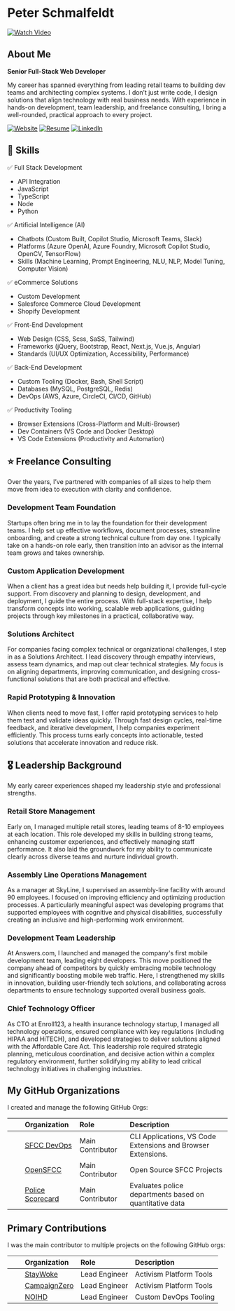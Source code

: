 # Peter Schmalfeldt

[![Watch Video](https://github.com/user-attachments/assets/681a6b05-ca35-45d1-aaad-9c05cc38f7b9)](https://vimeo.com/1078541373/829083bd9a)

## About Me

**Senior Full-Stack Web Developer**

My career has spanned everything from leading retail teams to building dev teams and architecting complex systems. I don’t just write code, I design solutions that align technology with real business needs. With experience in hands-on development, team leadership, and freelance consulting, I bring a well-rounded, practical approach to every project.

[![Website](https://img.shields.io/badge/Website-169BD7.svg?logo=samsclub&logoColor=white&style=for-the-badge "Website")](https://peterschmalfeldt.com) [![Resume](https://img.shields.io/badge/Resume-169BD7.svg?logo=googledocs&logoColor=white&style=for-the-badge "Resume")](https://resume.peterschmalfeldt.com) [![LinkedIn](https://img.shields.io/badge/LinkedIn-169BD7.svg?logo=googledocs&logoColor=white&style=for-the-badge "LinkedIn")](https://www.linkedin.com/in/peter-schmalfeldt/)

## 🌟 Skills

✅ Full Stack Development

- API Integration
- JavaScript
- TypeScript
- Node
- Python

✅ Artificial Intelligence (AI)

- Chatbots (Custom Built, Copilot Studio, Microsoft Teams, Slack)
- Platforms (Azure OpenAI, Azure Foundry, Microsoft Copilot Studio, OpenCV, TensorFlow)
- Skills (Machine Learning, Prompt Engineering, NLU, NLP, Model Tuning, Computer Vision)

✅ eCommerce Solutions

- Custom Development
- Salesforce Commerce Cloud Development
- Shopify Development

✅ Front-End Development

- Web Design (CSS, Scss, SaSS, Tailwind)
- Frameworks (jQuery, Bootstrap, React, Next.js, Vue.js, Angular)
- Standards (UI/UX Optimization, Accessibility, Performance)

✅ Back-End Development

- Custom Tooling (Docker, Bash, Shell Script)
- Databases (MySQL, PostgreSQL, Redis)
- DevOps (AWS, Azure, CircleCI, CI/CD, GitHub)

✅ Productivity Tooling

- Browser Extensions (Cross-Platform and Multi-Browser)
- Dev Containers (VS Code and Docker Desktop)
- VS Code Extensions (Productivity and Automation)

## ⭐️ Freelance Consulting

Over the years, I’ve partnered with companies of all sizes to help them move from idea to execution with clarity and confidence.

### Development Team Foundation

Startups often bring me in to lay the foundation for their development teams. I help set up effective workflows, document processes, streamline onboarding, and create a strong technical culture from day one. I typically take on a hands-on role early, then transition into an advisor as the internal team grows and takes ownership.

### Custom Application Development

When a client has a great idea but needs help building it, I provide full-cycle support. From discovery and planning to design, development, and deployment, I guide the entire process. With full-stack expertise, I help transform concepts into working, scalable web applications, guiding projects through key milestones in a practical, collaborative way.

### Solutions Architect

For companies facing complex technical or organizational challenges, I step in as a Solutions Architect. I lead discovery through empathy interviews, assess team dynamics, and map out clear technical strategies. My focus is on aligning departments, improving communication, and designing cross-functional solutions that are both practical and effective.

### Rapid Prototyping & Innovation

When clients need to move fast, I offer rapid prototyping services to help them test and validate ideas quickly. Through fast design cycles, real-time feedback, and iterative development, I help companies experiment efficiently. This process turns early concepts into actionable, tested solutions that accelerate innovation and reduce risk.

## 🎖️ Leadership Background

My early career experiences shaped my leadership style and professional strengths.

### Retail Store Management

Early on, I managed multiple retail stores, leading teams of 8-10 employees at each location. This role developed my skills in building strong teams, enhancing customer experiences, and effectively managing staff performance. It also laid the groundwork for my ability to communicate clearly across diverse teams and nurture individual growth.

### Assembly Line Operations Management

As a manager at SkyLine, I supervised an assembly-line facility with around 90 employees. I focused on improving efficiency and optimizing production processes. A particularly meaningful aspect was developing programs that supported employees with cognitive and physical disabilities, successfully creating an inclusive and high-performing work environment.

### Development Team Leadership

At Answers.com, I launched and managed the company's first mobile development team, leading eight developers. This move positioned the company ahead of competitors by quickly embracing mobile technology and significantly boosting mobile web traffic. Here, I strengthened my skills in innovation, building user-friendly tech solutions, and collaborating across departments to ensure technology supported overall business goals.

### Chief Technology Officer

As CTO at Enroll123, a health insurance technology startup, I managed all technology operations, ensured compliance with key regulations (including HIPAA and HiTECH), and developed strategies to deliver solutions aligned with the Affordable Care Act. This leadership role required strategic planning, meticulous coordination, and decisive action within a complex regulatory environment, further solidifying my ability to lead critical technology initiatives in challenging industries.

## My GitHub Organizations

I created and manage the following GitHub Orgs:

|  | Organization | Role | Description |
| :-: | :-- | :-- | :-- |
| <img src="https://avatars.githubusercontent.com/u/106190714?s=64&v=4" height="16" width="16"> | [SFCC DevOps](https://github.com/sfccdevops) | Main Contributor | CLI Applications, VS Code Extensions and Browser Extensions. |
| <img src="https://avatars.githubusercontent.com/u/151680118?s=64&v=4" height="16" width="16"> | [OpenSFCC](https://github.com/openscc) | Main Contributor | Open Source SFCC Projects |
| <img src="https://avatars.githubusercontent.com/u/93822465?s=64&v=4" height="16" width="16"> | [Police Scorecard](https://github.com/policescorecard) | Main Contributor | Evaluates police departments based on quantitative data |

## Primary Contributions

I was the main contributor to multiple projects on the following GitHub orgs:

|  | Organization | Role | Description |
| :-: | :-- | :-- | :-- |
| <img src="https://avatars2.githubusercontent.com/u/22258464?s=64&v=4" height="16" width="16"> | [StayWoke](https://github.com/staywoke) | Lead Engineer | Activism Platform Tools |
| <img src="https://avatars1.githubusercontent.com/u/19274654?s=64&v=4" height="16" width="16"> | [CampaignZero](https://github.com/campaignzero) | Lead Engineer | Activism Platform Tools |
| <img src="https://avatars.githubusercontent.com/u/10136042?s=64&v=4" height="16" width="16"> | [NOIHD](https://github.com/noihd) | Lead Engineer | Custom DevOps Tooling |

